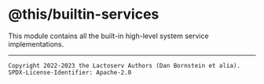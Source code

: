 @this/builtin-services
======================

This module contains all the built-in high-level system service implementations.

- - - - - - - - - -
```
Copyright 2022-2023 the Lactoserv Authors (Dan Bornstein et alia).
SPDX-License-Identifier: Apache-2.0
```
